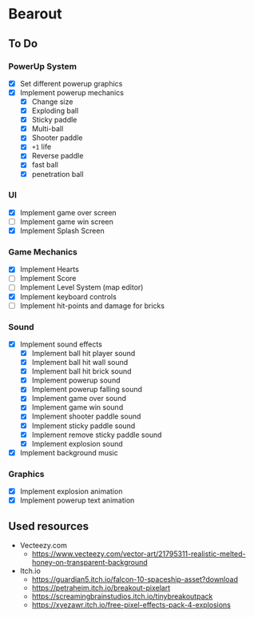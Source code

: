 # Bearout


## To Do

### PowerUp System

- [x] Set different powerup graphics
- [x] Implement powerup mechanics
    - [x] Change size
    - [x] Exploding ball
    - [x] Sticky paddle
    - [x] Multi-ball
    - [x] Shooter paddle
    - [x] `+1` life
    - [x] Reverse paddle
    - [x] fast ball
    - [x] penetration ball

### UI

- [x] Implement game over screen
- [ ] Implement game win screen
- [x] Implement Splash Screen

### Game Mechanics

- [x] Implement Hearts
- [ ] Implement Score
- [ ] Implement Level System (map editor)
- [x] Implement keyboard controls
- [ ] Implement hit-points and damage for bricks

### Sound

- [x] Implement sound effects
    - [x] Implement ball hit player sound
    - [x] Implement ball hit wall sound
    - [x] Implement ball hit brick sound
    - [x] Implement powerup sound
    - [x] Implement powerup falling sound
    - [x] Implement game over sound
    - [x] Implement game win sound
    - [x] Implement shooter paddle sound
    - [x] Implement sticky paddle sound
    - [x] Implement remove sticky paddle sound
    - [x] Implement explosion sound
- [x] Implement background music

### Graphics

- [x] Implement explosion animation
- [x] Implement powerup text animation

## Used resources

- Vecteezy.com
    - https://www.vecteezy.com/vector-art/21795311-realistic-melted-honey-on-transparent-background
- Itch.io
    - https://guardian5.itch.io/falcon-10-spaceship-asset?download
    - https://petraheim.itch.io/breakout-pixelart
    - https://screamingbrainstudios.itch.io/tinybreakoutpack
    - https://xyezawr.itch.io/free-pixel-effects-pack-4-explosions
